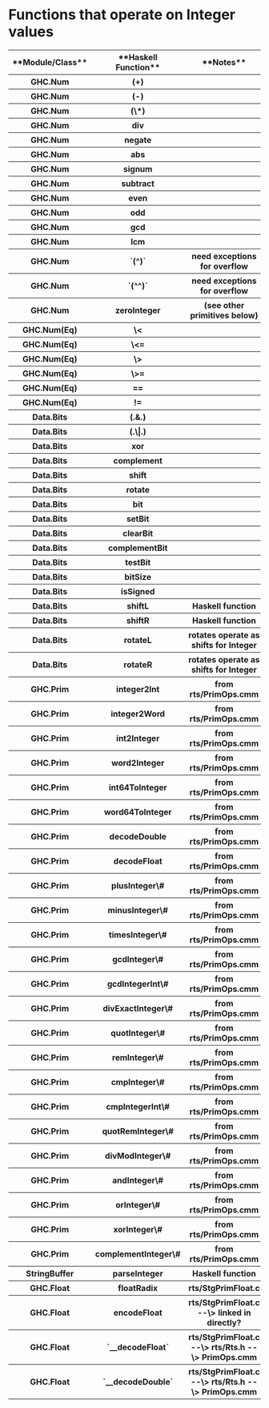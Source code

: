 # Functions that operate on Integer values


<table><tr><th> **Module/Class** </th>
<th> **Haskell Function** </th>
<th> **Notes** 
</th></tr>
<tr><th> GHC.Num </th>
<th> (+) </th>
<th>  
</th></tr>
<tr><th> GHC.Num </th>
<th> (-) </th>
<th>  
</th></tr>
<tr><th> GHC.Num </th>
<th> (\*) </th>
<th>  
</th></tr>
<tr><th> GHC.Num </th>
<th> div </th>
<th>  
</th></tr>
<tr><th> GHC.Num </th>
<th> negate </th>
<th>  
</th></tr>
<tr><th> GHC.Num </th>
<th> abs </th>
<th>  
</th></tr>
<tr><th> GHC.Num </th>
<th> signum </th>
<th>  
</th></tr>
<tr><th> GHC.Num </th>
<th> subtract </th>
<th>  
</th></tr>
<tr><th> GHC.Num </th>
<th> even </th>
<th>  
</th></tr>
<tr><th> GHC.Num </th>
<th> odd </th>
<th>  
</th></tr>
<tr><th> GHC.Num </th>
<th> gcd </th>
<th>  
</th></tr>
<tr><th> GHC.Num </th>
<th> lcm </th>
<th>  
</th></tr>
<tr><th> GHC.Num </th>
<th> `(^)` </th>
<th> need exceptions for overflow 
</th></tr>
<tr><th> GHC.Num </th>
<th> `(^^)` </th>
<th> need exceptions for overflow 
</th></tr>
<tr><th> GHC.Num </th>
<th> zeroInteger </th>
<th> (see other primitives below)  
</th></tr>
<tr><th> GHC.Num(Eq) </th>
<th> \< </th>
<th>  
</th></tr>
<tr><th> GHC.Num(Eq) </th>
<th> \<= </th>
<th>  
</th></tr>
<tr><th> GHC.Num(Eq) </th>
<th> \> </th>
<th>  
</th></tr>
<tr><th> GHC.Num(Eq) </th>
<th> \>= </th>
<th>  
</th></tr>
<tr><th> GHC.Num(Eq) </th>
<th> == </th>
<th>  
</th></tr>
<tr><th> GHC.Num(Eq) </th>
<th> != </th>
<th>  
</th></tr>
<tr><th> Data.Bits </th>
<th> (.&.) </th>
<th>  
</th></tr>
<tr><th> Data.Bits </th>
<th> (.\|.) </th>
<th>  
</th></tr>
<tr><th> Data.Bits </th>
<th> xor </th>
<th>  
</th></tr>
<tr><th> Data.Bits </th>
<th> complement </th>
<th>  
</th></tr>
<tr><th> Data.Bits </th>
<th> shift </th>
<th>  
</th></tr>
<tr><th> Data.Bits </th>
<th> rotate </th>
<th>  
</th></tr>
<tr><th> Data.Bits </th>
<th> bit </th>
<th>  
</th></tr>
<tr><th> Data.Bits </th>
<th> setBit </th>
<th>  
</th></tr>
<tr><th> Data.Bits </th>
<th> clearBit </th>
<th>  
</th></tr>
<tr><th> Data.Bits </th>
<th> complementBit </th>
<th>  
</th></tr>
<tr><th> Data.Bits </th>
<th> testBit </th>
<th>  
</th></tr>
<tr><th> Data.Bits </th>
<th> bitSize </th>
<th>  
</th></tr>
<tr><th> Data.Bits </th>
<th> isSigned </th>
<th>  
</th></tr>
<tr><th> Data.Bits </th>
<th> shiftL </th>
<th> Haskell function 
</th></tr>
<tr><th> Data.Bits </th>
<th> shiftR </th>
<th> Haskell function 
</th></tr>
<tr><th> Data.Bits </th>
<th> rotateL </th>
<th> rotates operate as shifts for Integer 
</th></tr>
<tr><th> Data.Bits </th>
<th> rotateR </th>
<th> rotates operate as shifts for Integer 
</th></tr>
<tr><th> GHC.Prim </th>
<th> integer2Int </th>
<th> from rts/PrimOps.cmm 
</th></tr>
<tr><th> GHC.Prim </th>
<th> integer2Word </th>
<th> from rts/PrimOps.cmm 
</th></tr>
<tr><th> GHC.Prim </th>
<th> int2Integer </th>
<th> from rts/PrimOps.cmm 
</th></tr>
<tr><th> GHC.Prim </th>
<th> word2Integer </th>
<th> from rts/PrimOps.cmm 
</th></tr>
<tr><th> GHC.Prim </th>
<th> int64ToInteger </th>
<th> from rts/PrimOps.cmm 
</th></tr>
<tr><th> GHC.Prim </th>
<th> word64ToInteger </th>
<th> from rts/PrimOps.cmm 
</th></tr>
<tr><th> GHC.Prim </th>
<th> decodeDouble </th>
<th> from rts/PrimOps.cmm 
</th></tr>
<tr><th> GHC.Prim </th>
<th> decodeFloat </th>
<th> from rts/PrimOps.cmm 
</th></tr>
<tr><th> GHC.Prim </th>
<th> plusInteger\# </th>
<th> from rts/PrimOps.cmm 
</th></tr>
<tr><th> GHC.Prim </th>
<th> minusInteger\# </th>
<th> from rts/PrimOps.cmm 
</th></tr>
<tr><th> GHC.Prim </th>
<th> timesInteger\# </th>
<th> from rts/PrimOps.cmm 
</th></tr>
<tr><th> GHC.Prim </th>
<th> gcdInteger\# </th>
<th> from rts/PrimOps.cmm 
</th></tr>
<tr><th> GHC.Prim </th>
<th> gcdIntegerInt\# </th>
<th> from rts/PrimOps.cmm 
</th></tr>
<tr><th> GHC.Prim </th>
<th> divExactInteger\# </th>
<th> from rts/PrimOps.cmm 
</th></tr>
<tr><th> GHC.Prim </th>
<th> quotInteger\# </th>
<th> from rts/PrimOps.cmm 
</th></tr>
<tr><th> GHC.Prim </th>
<th> remInteger\# </th>
<th> from rts/PrimOps.cmm 
</th></tr>
<tr><th> GHC.Prim </th>
<th> cmpInteger\# </th>
<th> from rts/PrimOps.cmm 
</th></tr>
<tr><th> GHC.Prim </th>
<th> cmpIntegerInt\# </th>
<th> from rts/PrimOps.cmm 
</th></tr>
<tr><th> GHC.Prim </th>
<th> quotRemInteger\# </th>
<th> from rts/PrimOps.cmm 
</th></tr>
<tr><th> GHC.Prim </th>
<th> divModInteger\# </th>
<th> from rts/PrimOps.cmm 
</th></tr>
<tr><th> GHC.Prim </th>
<th> andInteger\# </th>
<th> from rts/PrimOps.cmm 
</th></tr>
<tr><th> GHC.Prim </th>
<th> orInteger\# </th>
<th> from rts/PrimOps.cmm 
</th></tr>
<tr><th> GHC.Prim </th>
<th> xorInteger\# </th>
<th> from rts/PrimOps.cmm 
</th></tr>
<tr><th> GHC.Prim </th>
<th> complementInteger\# </th>
<th> from rts/PrimOps.cmm 
</th></tr>
<tr><th> StringBuffer </th>
<th> parseInteger </th>
<th> Haskell function 
</th></tr>
<tr><th> GHC.Float </th>
<th> floatRadix </th>
<th> rts/StgPrimFloat.c 
</th></tr>
<tr><th> GHC.Float </th>
<th> encodeFloat </th>
<th> rts/StgPrimFloat.c --\> linked in directly? 
</th></tr>
<tr><th> GHC.Float </th>
<th> `__decodeFloat` </th>
<th> rts/StgPrimFloat.c --\> rts/Rts.h --\> PrimOps.cmm 
</th></tr>
<tr><th> GHC.Float </th>
<th> `__decodeDouble` </th>
<th> rts/StgPrimFloat.c --\> rts/Rts.h --\> PrimOps.cmm 
</th></tr></table>



